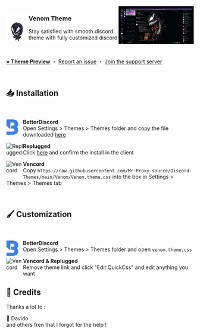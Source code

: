 <img align="right" src="https://github.com/Mr-Proxy-source/Mr-Proxy-source/blob/main/img/venom.png" alt="Preview" width="40%">

<div align="left">
  <img align="left" src="https://github.com/Mr-Proxy-source/Mr-Proxy-source/blob/main/img/u-mad-venom.gif" alt="Logo" width="60" height="70">

  <h3 align="left">Venom Theme</h3>
  <p align="left">Stay satisfied with smooth discord theme with fully customized discord</p>

  <br/>

  <a href="https://github.com/Mr-Proxy-source/Mr-Proxy-source/blob/main/img/venom.png"><strong>» Theme Preview</strong></a>
  ・
  <a href="https://github.com/Mr-Proxy-Source/Discord-Themes/issues">Report an issue</a>
  ・
  <a href="https://discord.gg/mrtools">Join the support server</a>
</div>
<br/>

## 📥 Installation

<br/>
<div align="left">
    <img align="left" src="https://github.com/Mr-Proxy-source/Mr-Proxy-source/blob/main/img/betterd.png" alt="BetterDiscord" width="45" height="45">
    <b><p align="left">BetterDiscord</b>
    <br/>Open Settings > Themes > Themes folder and copy the file downloaded <a href="https://betterdiscord.app/theme/Venom">here</a></p>
</div>

<div align="left">
    <img align="left" src="https://github.com/Mr-Proxy-source/Mr-Proxy-source/blob/main/img/replugged.png" alt="Replugged" width="45" height="45">
    <b><p align="left">Replugged</b>
    <br/>Click <a href="https://replugged.dev/install?identifier=nyria.comfy">here</a> and confirm the install in the client</p>
</div>

<div align="left">
    <img align="left" src="https://i.imgur.com/fXYKU5q.png" alt="Vencord" width="45" height="45">
    <b><p align="left">Vencord</b>
    <br/>Copy <code>https://raw.githubusercontent.com/Mr-Proxy-source/Discord-Themes/main/Venom/Venom.theme.css</code> into the box in Settings > Themes > Themes tab </p>
</div><br/>

## 🖌️ Customization

<br/>
<div align="left">
    <img align="left" src="https://github.com/Mr-Proxy-source/Mr-Proxy-source/blob/main/img/betterd.png" alt="BetterDiscord" width="45" height="45">
    <b><p align="left">BetterDiscord</b>
    <br/>Open Settings > Themes > Themes folder and open <code>venom.theme.css</code></p>
</div>

<div align="left">
    <img align="left" src="https://github.com/Mr-Proxy-source/Mr-Proxy-source/blob/main/img/replugged.png" alt="Vencord" width="45" height="45">
    <b><p align="left">Vencord & Replugged</b>
    <br/>Remove theme link and click "Edit QuickCss" and edit anything you want

## 🫰 Credits

Thanks a lot to :

🥨 Davido <br>
and others fren that I forgot for the help !
